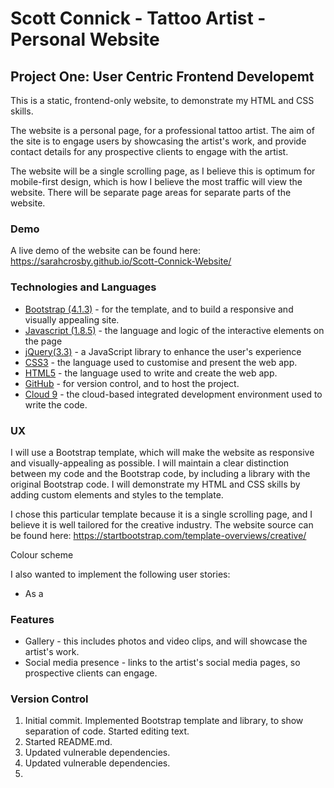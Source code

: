 # Scott Connick - Tattoo Artist - Personal Website

## Project One: User Centric Frontend Developemt

This is a static, frontend-only website, to demonstrate my HTML and CSS skills.

The website is a personal page, for a professional tattoo artist. The aim of the site is to engage users by showcasing the artist's work, and provide contact details for any prospective clients to engage with the artist.

The website will be a single scrolling page, as I believe this is optimum for mobile-first design, which is how I believe the most traffic will view the website. There will be separate page areas for separate parts of the website.

### Demo

A live demo of the website can be found here: https://sarahcrosby.github.io/Scott-Connick-Website/

### Technologies and Languages
* [Bootstrap (4.1.3)](https://getbootstrap.com/) - for the template, and to build a responsive and visually appealing site.
* [Javascript (1.8.5)](https://en.wikipedia.org/wiki/JavaScript) - the language and logic of the interactive elements on the page
* [jQuery(3.3)](https://jquery.com/) - a JavaScript library to enhance the user's experience
* [CSS3](https://en.wikipedia.org/wiki/Cascading_Style_Sheets) - the language used to customise and present the web app.
* [HTML5](https://en.wikipedia.org/wiki/HTML) - the language used to write and create the web app.
* [GitHub](https://github.com/) - for version control, and to host the project.
* [Cloud 9](https://c9.io/) - the cloud-based integrated development environment used to write the code.

### UX

I will use a Bootstrap template, which will make the website as responsive and visually-appealing as possible. I will maintain a clear distinction between my code and the Bootstrap code, by including a library with the original Bootstrap code. I will demonstrate my HTML and CSS skills by adding custom elements and styles to the template.

I chose this particular template because it is a single scrolling page, and I believe it is well tailored for the creative industry. The website source can be found here: https://startbootstrap.com/template-overviews/creative/

Colour scheme

I also wanted to implement the following user stories:
* As a 

### Features
* Gallery - this includes photos and video clips, and will showcase the artist's work.
* Social media presence - links to the artist's social media pages, so prospective clients can engage.


### Version Control

1. Initial commit. Implemented Bootstrap template and library, to show separation of code. Started editing text.
2. Started README.md. 
3. Updated vulnerable dependencies.
4. Updated vulnerable dependencies.
5. 